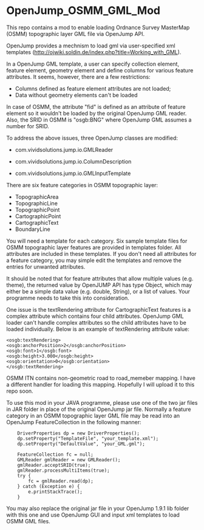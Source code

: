 # OpenJump_OSMM_GML_Mod

This repo contains a mod to enable loading Ordnance Survey MasterMap (OSMM) topographic layer GML file via OpenJump API.

OpenJump provides a mechnism to load gml via user-specified xml templates (http://ojwiki.soldin.de/index.php?title=Working_with_GML). 

In a OpenJump GML template, a user can specify collection element, feature element, geometry element and define columns for various feature attributes. It seems, however, there are a few restrictions:
- Columns defined as feature element attributes are not loaded; 
- Data without geometry elements can't be loaded

In case of OSMM, the attribute "fid" is defined as an attribute of feature element so it wouldn't be loaded by the original OpenJump GML reader. Also, the SRID in OSMM is "osgb:BNG" where OpenJump GML assumes a number for SRID.

To address the above issues, three OpenJump classes are modified:

- com.vividsolutions.jump.io.GMLReader

- com.vividsolutions.jump.io.ColumnDescription

- com.vividsolutions.jump.io.GMLInputTemplate

There are six feature categories in OSMM topographic layer:

- TopographicArea
- TopographicLine
- TopographicPoint
- CartographicPoint
- CartographicText
- BoundaryLine

You will need a template for each category. Six sample template files for OSMM topographic layer features are provided in templates folder. All attributes are included in these templates. If you don't need all attributes for a feature category, you may simple edit the templates and remove the entries for unwanted attributes.

It should be noted that for feature attributes that allow multiple values (e.g. theme), the returned value by OpenJUMP API has type Object, which may either be a simple data value (e.g. double, String), or a list of values. Your programme needs to take this into consideration.

One issue is the textRendering attribute for CartographicText features is a complex attribute which contains four child attributes. OpenJump GML loader can't handle complex attributes so the child attributes have to be loaded individually. Below is an example of textRendering attribute value:

	<osgb:textRendering>
	<osgb:anchorPosition>2</osgb:anchorPosition>
	<osgb:font>1</osgb:font>
	<osgb:height>3.000</osgb:height>
	<osgb:orientation>0</osgb:orientation>
	</osgb:textRendering>

OSMM ITN contains non-geometric road to road_memeber mapping. I have a different handler for loading this mapping. Hopefully I will upload it to this repo soon.

To use this mod in your JAVA programme, please use one of the two jar files in JAR folder in place of the original OpenJump jar file. Normally a feature category in an OSMM topographic layer GML file may be read into an OpenJump FeatureCollection in the following manner:

		DriverProperties dp = new DriverProperties();
		dp.setProperty("TemplateFile", "your_template.xml");
		dp.setProperty("DefaultValue", "your_GML.gml");
		
		FeatureCollection fc = null;
		GMLReader gmlReader = new GMLReader();
		gmlReader.acceptSRID(true);
		gmlReader.processMultiItems(true);
		try {
			fc = gmlReader.read(dp);
		} catch (Exception e) {
			e.printStackTrace();
		}

You may also replace the original jar file in your OpenJump 1.9.1 lib folder with this one and use OpenJump GUI and input xml templates to load OSMM GML files.
